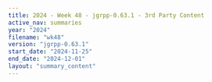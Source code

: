 ```yaml
---
title: 2024 - Week 48 - jgrpp-0.63.1 - 3rd Party Content
active_nav: summaries
year: "2024"
filename: "wk48"
version: "jgrpp-0.63.1"
start_date: "2024-11-25"
end_date: "2024-12-01"
layout: "summary_content"
---
```

